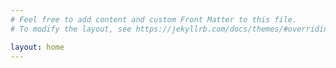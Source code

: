 ```yaml
---
# Feel free to add content and custom Front Matter to this file.
# To modify the layout, see https://jekyllrb.com/docs/themes/#overriding-theme-defaults

layout: home
---
```


<!-- ### Software Engineer currently reinventing the advertisement industry at <span style="color:rgb(59, 206, 194)"> **A Million ads**</span> -->
